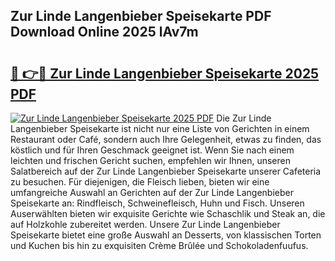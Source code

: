## Zur Linde Langenbieber Speisekarte PDF Download Online 2025 lAv7m

# <h2><a href="http://gccb9a.nevu.top/?p=Zur+Linde+Langenbieber+Speisekarte">🔗 👉🔴 Zur Linde Langenbieber Speisekarte 2025 PDF</a></h2>

[![Zur Linde Langenbieber Speisekarte 2025 PDF](https://i.imgur.com/dBaPXMq.png)](http://gccb9a.nevu.top/?p=Zur+Linde+Langenbieber+Speisekarte)
Die Zur Linde Langenbieber Speisekarte ist nicht nur eine Liste von Gerichten in einem Restaurant oder Café, sondern auch Ihre Gelegenheit, etwas zu finden, das köstlich und für Ihren Geschmack geeignet ist. Wenn Sie nach einem leichten und frischen Gericht suchen, empfehlen wir Ihnen, unseren Salatbereich auf der Zur Linde Langenbieber Speisekarte unserer Cafeteria zu besuchen. Für diejenigen, die Fleisch lieben, bieten wir eine umfangreiche Auswahl an Gerichten auf der Zur Linde Langenbieber Speisekarte an: Rindfleisch, Schweinefleisch, Huhn und Fisch. Unseren Auserwählten bieten wir exquisite Gerichte wie Schaschlik und Steak an, die auf Holzkohle zubereitet werden. Unsere Zur Linde Langenbieber Speisekarte bietet eine große Auswahl an Desserts, von klassischen Torten und Kuchen bis hin zu exquisiten Crème Brûlée und Schokoladenfuufus.
